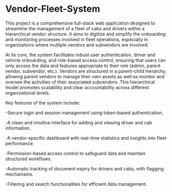 # Vendor-Fleet-System
This project is a comprehensive full-stack web application designed to streamline the management of a fleet of cabs and drivers within a hierarchical vendor structure. It aims to digitize and simplify the onboarding and monitoring processes involved in fleet operations, especially in organizations where multiple vendors and subvendors are involved.

At its core, the system facilitates robust user authentication, driver and vehicle onboarding, and role-based access control, ensuring that users can only access the data and features appropriate to their role (admin, parent vendor, subvendor, etc.). Vendors are structured in a parent-child hierarchy, allowing parent vendors to manage their own assets as well as monitor and oversee the activities of their associated subvendors. This hierarchical model promotes scalability and clear accountability across different organizational levels.

Key features of the system include:

-Secure login and session management using token-based authentication.

-A clean and intuitive interface for adding and viewing driver and cab information.

-A vendor-specific dashboard with real-time statistics and insights into fleet performance.

-Permission-based access control to safeguard data and maintain structured workflows.

-Automatic tracking of document expiry for drivers and cabs, with flagging mechanisms.

-Filtering and search functionalities for efficient data management.
